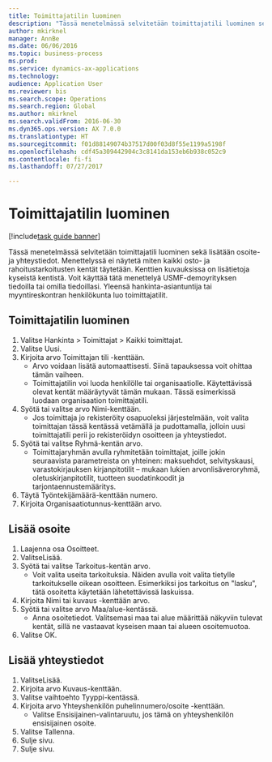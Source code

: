 ```yaml
--- 
title: Toimittajatilin luominen
description: "Tässä menetelmässä selvitetään toimittajatili luominen sekä lisätään osoite- ja yhteystiedot."
author: mkirknel
manager: AnnBe
ms.date: 06/06/2016
ms.topic: business-process
ms.prod: 
ms.service: dynamics-ax-applications
ms.technology: 
audience: Application User
ms.reviewer: bis
ms.search.scope: Operations
ms.search.region: Global
ms.author: mkirknel
ms.search.validFrom: 2016-06-30
ms.dyn365.ops.version: AX 7.0.0
ms.translationtype: HT
ms.sourcegitcommit: f01d88149074b37517d00f03d8f55e1199a5198f
ms.openlocfilehash: cdf45a309442904c3c8141da153eb6b938c052c9
ms.contentlocale: fi-fi
ms.lasthandoff: 07/27/2017

---
```

# <a name="create-a-vendor-account"></a>Toimittajatilin luominen

[!include[task guide banner](../../includes/task-guide-banner.md)]

Tässä menetelmässä selvitetään toimittajatili luominen sekä lisätään osoite- ja yhteystiedot. Menettelyssä ei näytetä miten kaikki osto- ja rahoitustarkoitusten kentät täytetään. Kenttien kuvauksissa on lisätietoja kyseistä kentistä. Voit käyttää tätä menettelyä USMF-demoyrityksen tiedoilla tai omilla tiedoillasi. Yleensä hankinta-asiantuntija tai myyntireskontran henkilökunta luo toimittajatilit.


## <a name="create-a-vendor-account"></a>Toimittajatilin luominen
1. Valitse Hankinta > Toimittajat > Kaikki toimittajat.
2. Valitse Uusi.
3. Kirjoita arvo Toimittajan tili -kenttään.
    * Arvo voidaan lisätä automaattisesti. Siinä tapauksessa voit ohittaa tämän vaiheen.  
    * Toimittajatilin voi luoda henkilölle tai organisaatiolle. Käytettävissä olevat kentät määräytyvät tämän mukaan. Tässä esimerkissä luodaan organisaation toimittajatili.   
4. Syötä tai valitse arvo Nimi-kenttään.
    * Jos toimittaja jo rekisteröity osapuoleksi järjestelmään, voit valita toimittajan tässä kentässä vetämällä ja pudottamalla, jolloin uusi toimittajatili perii jo rekisteröidyn osoitteen ja yhteystiedot.  
5. Syötä tai valitse Ryhmä-kentän arvo.
    * Toimittajaryhmän avulla ryhmitetään toimittajat, joille jokin seuraavista parametreista on yhteinen: maksuehdot, selvityskausi, varastokirjauksen kirjanpitotilit – mukaan lukien arvonlisäveroryhmä, oletuskirjanpitotilit, tuotteen suodatinkoodit ja tarjontaennustemääritys.  
6. Täytä Työntekijämäärä-kenttään numero.
7. Kirjoita Organisaatiotunnus-kenttään arvo.

## <a name="add-an-address"></a>Lisää osoite
1. Laajenna osa Osoitteet.
2. ValitseLisää.
3. Syötä tai valitse Tarkoitus-kentän arvo.
    * Voit valita useita tarkoituksia. Näiden avulla voit valita tietylle tarkoitukselle oikean osoitteen. Esimerkiksi jos tarkoitus on "lasku", tätä osoitetta käytetään lähetettävissä laskuissa.  
4. Kirjoita Nimi tai kuvaus -kenttään arvo.
5. Syötä tai valitse arvo Maa/alue-kentässä.
    * Anna osoitetiedot. Valitsemasi maa tai alue määrittää näkyviin tulevat kentät, sillä ne vastaavat kyseisen maan tai alueen osoitemuotoa.   
6. Valitse OK.

## <a name="add-contact-information"></a>Lisää yhteystiedot
1. ValitseLisää.
2. Kirjoita arvo Kuvaus-kenttään.
3. Valitse vaihtoehto Tyyppi-kentässä.
4. Kirjoita arvo Yhteyshenkilön puhelinnumero/osoite -kenttään.
    * Valitse Ensisijainen-valintaruutu, jos tämä on yhteyshenkilön ensisijainen osoite.  
5. Valitse Tallenna.
6. Sulje sivu.
7. Sulje sivu.


